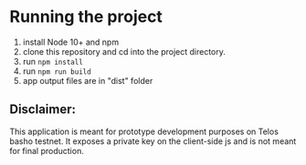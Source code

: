 # Running the project
1. install Node 10+ and npm
2. clone this repository and cd into the project directory.
3. run `npm install`
4. run `npm run build`
5. app output files are in "dist" folder

## Disclaimer:
This application is meant for prototype development purposes on Telos basho testnet. It exposes a private key on the client-side js and is not meant for final production.
